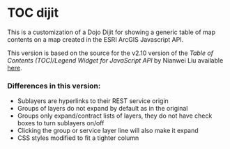 TOC dijit
===============
This is a customization of a Dojo Dijit for showing a generic table of map contents on a map created in the ESRI ArcGIS Javascript API.

This version is based on the source for the v2.10 version of the *Table of Contents (TOC)/Legend Widget for JavaScript API* by Nianwei Liu available [here](//www.arcgis.com/home/item.html?id=9b6280a6bfb0430f8d1ebc969276b109).

### Differences in this version:

* Sublayers are hyperlinks to their REST service origin
* Groups of layers do not expand by default as in the original
* Groups only expand/contract lists of layers, they do not have check boxes to turn sublayers on/off
* Clicking the group or service layer line will also make it expand
* CSS styles modified to fit a tighter column


